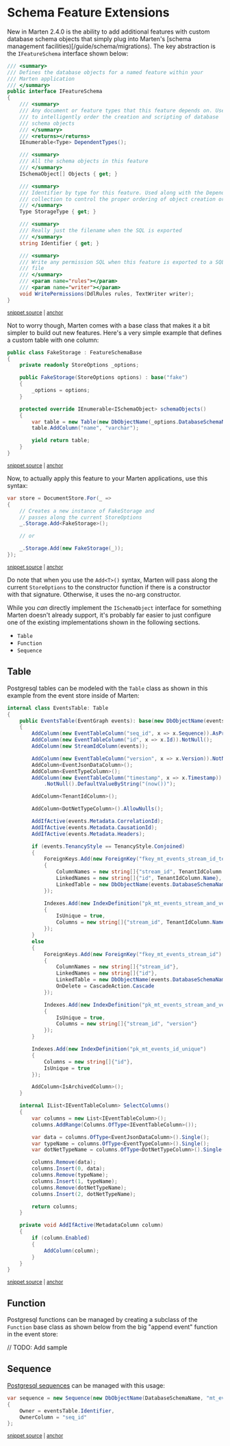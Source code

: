 # Schema Feature Extensions

New in Marten 2.4.0 is the ability to add additional features with custom database schema objects that simply plug into Marten's
[schema management facilities)[/guide/schema/migrations). The key abstraction is the `IFeatureSchema` interface shown below:

<!-- snippet: sample_IFeatureSchema -->
<a id='snippet-sample_ifeatureschema'></a>
```cs
/// <summary>
/// Defines the database objects for a named feature within your
/// Marten application
/// </summary>
public interface IFeatureSchema
{
    /// <summary>
    /// Any document or feature types that this feature depends on. Used
    /// to intelligently order the creation and scripting of database
    /// schema objects
    /// </summary>
    /// <returns></returns>
    IEnumerable<Type> DependentTypes();

    /// <summary>
    /// All the schema objects in this feature
    /// </summary>
    ISchemaObject[] Objects { get; }

    /// <summary>
    /// Identifier by type for this feature. Used along with the DependentTypes()
    /// collection to control the proper ordering of object creation or scripting
    /// </summary>
    Type StorageType { get; }

    /// <summary>
    /// Really just the filename when the SQL is exported
    /// </summary>
    string Identifier { get; }

    /// <summary>
    /// Write any permission SQL when this feature is exported to a SQL
    /// file
    /// </summary>
    /// <param name="rules"></param>
    /// <param name="writer"></param>
    void WritePermissions(DdlRules rules, TextWriter writer);
}
```
<sup><a href='https://github.com/JasperFx/marten/blob/master/src/Marten/Storage/IFeatureSchema.cs#L11-L51' title='Snippet source file'>snippet source</a> | <a href='#snippet-sample_ifeatureschema' title='Start of snippet'>anchor</a></sup>
<!-- endSnippet -->

Not to worry though, Marten comes with a base class that makes it a bit simpler to build out new features. Here's a very simple
example that defines a custom table with one column:

<!-- snippet: sample_creating-a-fake-schema-feature -->
<a id='snippet-sample_creating-a-fake-schema-feature'></a>
```cs
public class FakeStorage : FeatureSchemaBase
{
    private readonly StoreOptions _options;

    public FakeStorage(StoreOptions options) : base("fake")
    {
        _options = options;
    }

    protected override IEnumerable<ISchemaObject> schemaObjects()
    {
        var table = new Table(new DbObjectName(_options.DatabaseSchemaName, "mt_fake_table"));
        table.AddColumn("name", "varchar");

        yield return table;
    }
}
```
<sup><a href='https://github.com/JasperFx/marten/blob/master/src/Marten.Testing/CoreFunctionality/ability_to_add_custom_storage_features.cs#L50-L69' title='Snippet source file'>snippet source</a> | <a href='#snippet-sample_creating-a-fake-schema-feature' title='Start of snippet'>anchor</a></sup>
<!-- endSnippet -->

Now, to actually apply this feature to your Marten applications, use this syntax:

<!-- snippet: sample_adding-schema-feature -->
<a id='snippet-sample_adding-schema-feature'></a>
```cs
var store = DocumentStore.For(_ =>
{
    // Creates a new instance of FakeStorage and
    // passes along the current StoreOptions
    _.Storage.Add<FakeStorage>();

    // or

    _.Storage.Add(new FakeStorage(_));
});
```
<sup><a href='https://github.com/JasperFx/marten/blob/master/src/Marten.Testing/CoreFunctionality/ability_to_add_custom_storage_features.cs#L31-L42' title='Snippet source file'>snippet source</a> | <a href='#snippet-sample_adding-schema-feature' title='Start of snippet'>anchor</a></sup>
<!-- endSnippet -->

Do note that when you use the `Add<T>()` syntax, Marten will pass along the current `StoreOptions` to the constructor function if there is a constructor with that signature. Otherwise, it uses the no-arg constructor.

While you *can* directly implement the `ISchemaObject` interface for something Marten doesn't already support, it's probably far easier to just configure one of the existing implementations shown in the following sections.

* `Table`
* `Function`
* `Sequence`

## Table

Postgresql tables can be modeled with the `Table` class as shown in this example from the event store inside of Marten:

<!-- snippet: sample_EventsTable -->
<a id='snippet-sample_eventstable'></a>
```cs
internal class EventsTable: Table
{
    public EventsTable(EventGraph events): base(new DbObjectName(events.DatabaseSchemaName, "mt_events"))
    {
        AddColumn(new EventTableColumn("seq_id", x => x.Sequence)).AsPrimaryKey();
        AddColumn(new EventTableColumn("id", x => x.Id)).NotNull();
        AddColumn(new StreamIdColumn(events));

        AddColumn(new EventTableColumn("version", x => x.Version)).NotNull();
        AddColumn<EventJsonDataColumn>();
        AddColumn<EventTypeColumn>();
        AddColumn(new EventTableColumn("timestamp", x => x.Timestamp))
            .NotNull().DefaultValueByString("(now())");

        AddColumn<TenantIdColumn>();

        AddColumn<DotNetTypeColumn>().AllowNulls();

        AddIfActive(events.Metadata.CorrelationId);
        AddIfActive(events.Metadata.CausationId);
        AddIfActive(events.Metadata.Headers);

        if (events.TenancyStyle == TenancyStyle.Conjoined)
        {
            ForeignKeys.Add(new ForeignKey("fkey_mt_events_stream_id_tenant_id")
            {
                ColumnNames = new string[]{"stream_id", TenantIdColumn.Name},
                LinkedNames = new string[]{"id", TenantIdColumn.Name},
                LinkedTable = new DbObjectName(events.DatabaseSchemaName, "mt_streams")
            });

            Indexes.Add(new IndexDefinition("pk_mt_events_stream_and_version")
            {
                IsUnique = true,
                Columns = new string[]{"stream_id", TenantIdColumn.Name, "version"}
            });
        }
        else
        {
            ForeignKeys.Add(new ForeignKey("fkey_mt_events_stream_id")
            {
                ColumnNames = new string[]{"stream_id"},
                LinkedNames = new string[]{"id"},
                LinkedTable = new DbObjectName(events.DatabaseSchemaName, "mt_streams"),
                OnDelete = CascadeAction.Cascade
            });

            Indexes.Add(new IndexDefinition("pk_mt_events_stream_and_version")
            {
                IsUnique = true,
                Columns = new string[]{"stream_id", "version"}
            });
        }

        Indexes.Add(new IndexDefinition("pk_mt_events_id_unique")
        {
            Columns = new string[]{"id"},
            IsUnique = true
        });

        AddColumn<IsArchivedColumn>();
    }

    internal IList<IEventTableColumn> SelectColumns()
    {
        var columns = new List<IEventTableColumn>();
        columns.AddRange(Columns.OfType<IEventTableColumn>());

        var data = columns.OfType<EventJsonDataColumn>().Single();
        var typeName = columns.OfType<EventTypeColumn>().Single();
        var dotNetTypeName = columns.OfType<DotNetTypeColumn>().Single();

        columns.Remove(data);
        columns.Insert(0, data);
        columns.Remove(typeName);
        columns.Insert(1, typeName);
        columns.Remove(dotNetTypeName);
        columns.Insert(2, dotNetTypeName);

        return columns;
    }

    private void AddIfActive(MetadataColumn column)
    {
        if (column.Enabled)
        {
            AddColumn(column);
        }
    }
}
```
<sup><a href='https://github.com/JasperFx/marten/blob/master/src/Marten/Events/Schema/EventsTable.cs#L13-L107' title='Snippet source file'>snippet source</a> | <a href='#snippet-sample_eventstable' title='Start of snippet'>anchor</a></sup>
<!-- endSnippet -->

## Function

Postgresql functions can be managed by creating a subclass of the `Function` base class as shown below from the big "append event" function in the event store:

// TODO: Add sample

## Sequence

[Postgresql sequences](https://www.postgresql.org/docs/10/static/sql-createsequence.html) can be managed with this usage:

<!-- snippet: sample_using-sequence -->
<a id='snippet-sample_using-sequence'></a>
```cs
var sequence = new Sequence(new DbObjectName(DatabaseSchemaName, "mt_events_sequence"))
{
    Owner = eventsTable.Identifier,
    OwnerColumn = "seq_id"
};
```
<sup><a href='https://github.com/JasperFx/marten/blob/master/src/Marten/Events/EventGraph.FeatureSchema.cs#L32-L38' title='Snippet source file'>snippet source</a> | <a href='#snippet-sample_using-sequence' title='Start of snippet'>anchor</a></sup>
<!-- endSnippet -->
